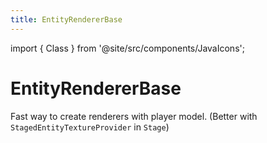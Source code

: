 ```yaml
---
title: EntityRendererBase
---
```


import { Class } from '@site/src/components/JavaIcons';

# EntityRendererBase <Class/>

Fast way to create renderers with player model. (Better with `StagedEntityTextureProvider` in `Stage`)